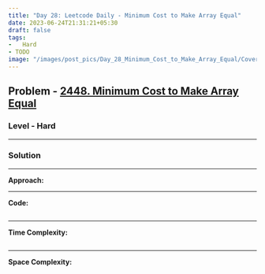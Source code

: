 ```yaml
---
title: "Day 28: Leetcode Daily - Minimum Cost to Make Array Equal"
date: 2023-06-24T21:31:21+05:30
draft: false
tags:
-   Hard
- TODO
image: "/images/post_pics/Day_28_Minimum_Cost_to_Make_Array_Equal/Cover.png"
---
```



## Problem - [2448. Minimum Cost to Make Array Equal](https://leetcode.com/problems/minimum-cost-to-make-array-equal/)

### Level - Hard
---

### Solution

---
**Approach:**


---

**Code:**

```java


```
---

**Time Complexity:**
```

```

---

**Space Complexity:**
```

```


